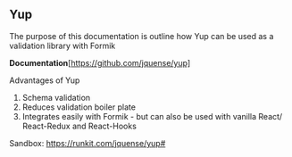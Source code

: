 ## Yup

The purpose of this documentation is outline how Yup can be used as a validation library with Formik

__Documentation__[https://github.com/jquense/yup]

Advantages of Yup

1. Schema validation
2. Reduces validation boiler plate
3. Integrates easily with Formik - but can also be used with vanilla React/ React-Redux and React-Hooks

Sandbox:
https://runkit.com/jquense/yup#


